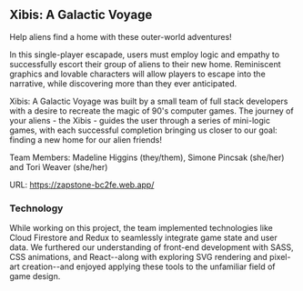 ## Xibis: A Galactic Voyage

Help aliens find a home with these outer-world adventures! 

In this single-player escapade, users must employ logic and empathy to successfully escort their group of aliens to their new home. Reminiscent graphics and lovable characters will allow players to escape into the narrative, while discovering more than they ever anticipated. 

Xibis: A Galactic Voyage was built by a small team of full stack developers with a desire to recreate the magic of 90's computer games. The journey of your aliens - the Xibis - guides the user through a series of mini-logic games, with each successful completion bringing us closer to our goal: finding a new home for our alien friends! 

Team Members: Madeline Higgins (they/them), Simone Pincsak (she/her) and Tori Weaver (she/her) 

URL: https://zapstone-bc2fe.web.app/

### Technology

While working on this project, the team implemented technologies like Cloud Firestore and Redux to seamlessly integrate game state and user data. We furthered our understanding of front-end development with SASS, CSS animations, and React--along with exploring SVG rendering and pixel-art creation--and enjoyed applying these tools to the unfamiliar field of game design. 
